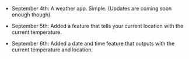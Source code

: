 - September 4th:
A weather app. Simple. (Updates are coming soon enough though).

- September 5th:
Added a feature that tells your current location with the current temperature.

- September 6th:
Added a date and time feature that outputs with the current temperature and location.